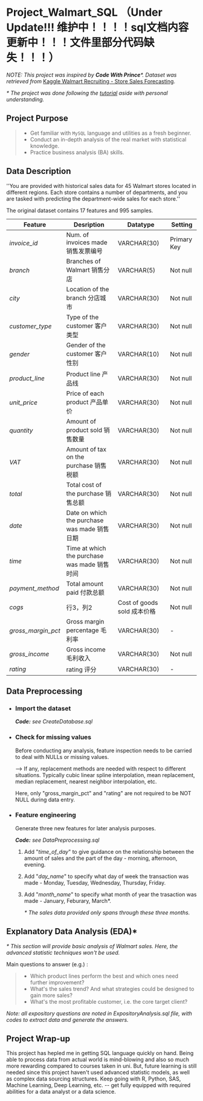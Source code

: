 # Project_Walmart_SQL （Under Update!!! 维护中！！！！sql文档内容更新中！！！文件里部分代码缺失！！！）

*NOTE: This project was inspired by **Code With Prince**\*. Dataset was retrieved from* [Kaggle Walmart Recruiting - Store Sales Forecasting](https://www.kaggle.com/c/walmart-recruiting-store-sales-forecasting).

*\* The project was done following the [tutorial](https://www.youtube.com/watch?v=Qr1Go2gP8fo) aside with personal understanding.*

## Project Purpose

> - Get familiar with `MySQL` language and utilities as a fresh beginner.
> - Conduct an in-depth analysis of the real market with statistical knowledge.
> - Practice business analysis (BA) skills.

## Data Description

''You are provided with historical sales data for 45 Walmart stores located in different regions. Each store contains a number of departments, and you are tasked with predicting the department-wide sales for each store.''

The original dataset contains 17 features and 995 samples.

<style>     
table
{
    margin: auto;       % table centered
}
</style>



| Feature | Desription | Datatype | Setting |
| -------- | -------- | -------- | -------- |
| *invoice_id* | Num. of invoices made 销售发票编号 | VARCHAR(30) | Primary Key
| *branch* | Branches of Walmart 销售分店 | VARCHAR(5) | Not null
| *city* | Location of the branch 分店城市 | VARCHAR(30) | Not null
| *customer_type* | Type of the customer 客户类型 | VARCHAR(30) | Not null
| *gender* | Gender of the customer 客户性别 | VARCHAR(10) | Not null
| *product_line* | Product line 产品线 | VARCHAR(30) | Not null
| *unit_price* | Price of each product 产品单价 | VARCHAR(30) | Not null
| *quantity* | Amount of product sold 销售数量 | VARCHAR(30) | Not null
| *VAT* | Amount of tax on the purchase 销售税额 | VARCHAR(30) | Not null
| *total* | Total cost of the purchase 销售总额 | VARCHAR(30) | Not null
| *date* | Date on which the purchase was made 销售日期 | VARCHAR(30) | Not null
| *time* | Time at which the purchase was made 销售时间 | VARCHAR(30) | Not null
| *payment_method* | Total amount paid 付款总额 | VARCHAR(30) | Not null
| *cogs* | 行3，列2 | Cost of goods sold 成本价格 | Not null
| *gross_margin_pct* | Gross margin percentage 毛利率 | VARCHAR(30) | -
| *gross_income* | Gross income 毛利收入 | VARCHAR(30) | Not null
| *rating* | rating 评分 | VARCHAR(30) | -

## Data Preprocessing

- ### Import the dataset

  ***Code:** see CreateDatabase.sql*

- ### Check for missing values

  Before conducting any analysis, feature inspection needs to be carried to deal with NULLs or missing values. 

  --> If any, replacement methods are needed with respect to different situations. Typically cubic linear spline interpolation, mean replacement, median replacement, nearest neighbor interpolation, etc.

  Here, only "gross_margin_pct" and "rating" are not required to be NOT NULL during data entry. 

- ### Feature engineering

  Generate three new features for later analysis purposes.

  ***Code:** see DataPreprocessing.sql*

  1. Add "*time_of_day*" to give guidance on the relationship between the amount of sales and the part of the day - morning, afternoon, evening.

  2. Add "*day_name*" to specify what day of week the transaction was made - Monday, Tuesday, Wednesday, Thursday, Friday.

  3. Add "*month_name*" to specify what month of year the trasaction was made - January, Feburary, March*. 

     *\* The sales data provided only spans through these three months.*

## Explanatory Data Analysis (EDA)*

*\* This section will provide basic analysis of Walmart sales. Here, the advanced statistic techniques won't be used.*

Main questions to answer (e.g.) :

> - Which product lines perform the best and which ones need further improvement?
> - What's the sales trend? And what strategies could be designed to gain more sales?
> - What's the most profitable customer, i.e. the core target client?

*Note: all expository questions are noted in ExpositoryAnalysis.sql file, with codes to extract data and generate the answers.*

## Project Wrap-up
This project has hepled me in getting SQL language quickly on hand. Being able to process data from actual world is mind-blowing and also so much more rewarding compared to courses taken in uni.
But, future learning is still needed since this project haven't used advanced statistic models, as well as complex data sourcing structures.
Keep going with R, Python, SAS, Machine Learning, Deep Learning, etc. -- get fully equipped with required abilities for a data analyst or a data science.
